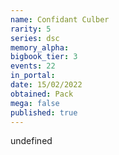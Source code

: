```yaml
---
name: Confidant Culber
rarity: 5
series: dsc
memory_alpha:
bigbook_tier: 3
events: 22
in_portal:
date: 15/02/2022
obtained: Pack
mega: false
published: true
---
```


undefined
